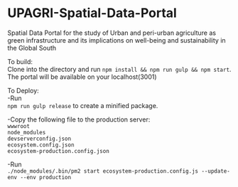 # UPAGRI-Spatial-Data-Portal
Spatial Data Portal for the study of Urban and peri-urban agriculture as green infrastructure and its implications on well-being and sustainability in the Global South

To build:<br>
Clone into the directory and run `npm install && npm run gulp && npm start`. The portal will be available on your localhost(3001)

To Deploy:<br>
-Run<br>
`npm run gulp release` to create a minified package.<br>

-Copy the following file to the production server:<br>
`wwwroot` <br>
`node_modules`<br>
`devserverconfig.json`<br>
`ecosystem.config.json`<br>
`ecosystem-production.config.json`<br>

-Run <br>
`./node_modules/.bin/pm2 start ecosystem-production.config.js --update-env --env production`
